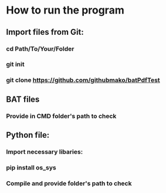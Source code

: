 # How to run the program

## Import files from Git:

### cd Path/To/Your/Folder
### git init
### git clone https://github.com/githubmako/batPdfTest

## BAT files

### Provide in CMD folder's path to check

## Python file:

### Import necessary libaries:

### pip install os_sys

### Compile and provide folder's path to check